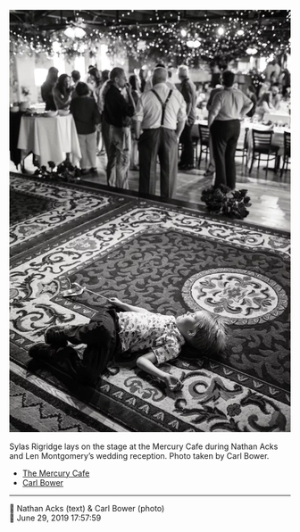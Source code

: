 ![Sylas Rigridge lays on the stage at the Mercury Cafe](assets/2019-06-29-set-3-the-reception-22.webp)

Sylas Rigridge lays on the stage at the Mercury Cafe during Nathan Acks and Len Montgomery’s wedding reception. Photo taken by Carl Bower.

* [The Mercury Cafe](http://mercurycafe.com)
* [Carl Bower](https://carlbowerphotos.com)

- - - -

<span aria-hidden="true">👥</span> Nathan Acks (text) & Carl Bower (photo)  
<span aria-hidden="true">📅</span> June 29, 2019 17:57:59
